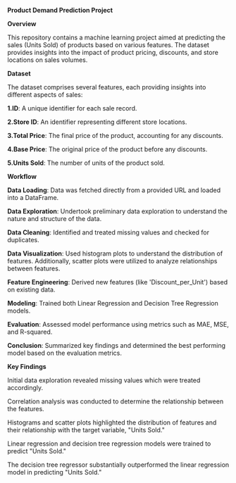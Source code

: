 **Product Demand Prediction Project**


**Overview**

This repository contains a machine learning project aimed at predicting the sales (Units Sold) of products based on various features.
The dataset provides insights into the impact of product pricing, discounts, and store locations on sales volumes.


**Dataset**

The dataset comprises several features, each providing insights into different aspects of sales:

**1.ID**: A unique identifier for each sale record.

**2.Store ID**: An identifier representing different store locations.

**3.Total Price**: The final price of the product, accounting for any discounts.

**4.Base Price**: The original price of the product before any discounts.

**5.Units Sold**: The number of units of the product sold.


**Workflow**

**Data Loading**: Data was fetched directly from a provided URL and loaded into a DataFrame.

**Data Exploration**: Undertook preliminary data exploration to understand the nature and structure of the data.

**Data Cleaning**: Identified and treated missing values and checked for duplicates.

**Data Visualization**: Used histogram plots to understand the distribution of features. Additionally, scatter plots were utilized to analyze relationships between features.

**Feature Engineering**: Derived new features (like 'Discount_per_Unit') based on existing data.

**Modeling**: Trained both Linear Regression and Decision Tree Regression models.

**Evaluation**: Assessed model performance using metrics such as MAE, MSE, and R-squared.

**Conclusion**: Summarized key findings and determined the best performing model based on the evaluation metrics.


**Key Findings**

Initial data exploration revealed missing values which were treated accordingly.

Correlation analysis was conducted to determine the relationship between the features.

Histograms and scatter plots highlighted the distribution of features and their relationship with the target variable, "Units Sold."

Linear regression and decision tree regression models were trained to predict "Units Sold."

The decision tree regressor substantially outperformed the linear regression model in predicting "Units Sold."
